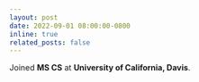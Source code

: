 ```yaml
---
layout: post
date: 2022-09-01 08:00:00-0800
inline: true
related_posts: false
---
```

Joined **MS CS** at **University of California, Davis**.
